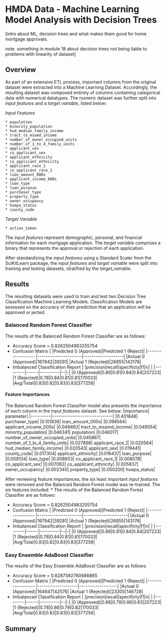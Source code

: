 # HMDA Data - Machine Learning Model Analysis with Decision Trees

[intro about ML, decision trees and what makes them good for home mortgage approvals.

note. something in module 18 about decision trees not being liable to problems with linearity of dataset]

## Overview

As part of an extensive ETL process, important columns from the original dataset were extracted into a Machine Learning Dataset. Accordingly, the resulting dataset was composed entirely of columns containing categorical data with numerical datatypes. The numeric dataset was further split into *input features* and a *target variable*, listed below: 

*Input Features*

    * population
    * minority_population
    * hud_median_family_income
    * tract_to_msamd_income
    * number_of_owner_occupied_units
    * number_of_1_to_4_family_units
    * applicant_sex
    * co_applicant_sex
    * applicant_ethnicity
    * co_applicant_ethnicity
    * applicant_race_1
    * co_applicant_race_1
    * loan_amount_000s
    * applicant_income_000s
    * loan_type
    * loan_purpose
    * purchaser_type
    * property_type
    * owner_occupancy
    * hoepa_status
    * county_code

*Target Variable*

    * action_taken

The *input features* represent demographic, personal, and financial information for each mortgage application. The *target variable* comprises a binary that represents the approval or rejection of each application.

After standardizing the *input features* using a Standard Scaler from the SciKitLearn package, the *input features* and *target variable* were split into training and testing datasets, stratified by the *target_variable.*

## Results

The resulting datasets were used to train and test two Decision Tree Classification Machine Learning Models. Classification Models are assessed on the accuracy of their prediction that an application will be approved or jected. 
### Balanced Random Forest Classifier 

The results of the Balanced Random Forest Classifier are as follows:
* Accuracy Score = 0.8262504983255754
* Confusion Matrix 
    |                   |Predicted 0 (Approved)|Predicted 1 (Reject)|
    |------------------ |----------------------|--------------------|
    |Actual 0 (Approved)|167942|39281|
    |Actual 1 (Rejected)|26855|143178|
* Imbalanced Classification Report
    | |precision|recall|specificty|f1|n|
    | |---------|------|----------|--|-|
    |0 (Approved)|0.86|0.81|0.84|0.84|207223|
    |1 (Rejected)|0.78|0.84|0.81|0.81|170033|
    |Avg/Total|0.83|0.82|0.83|0.83|377256|

#### Feature Importances 

The Balanced Random Forest Classifier model also presents the importance of each column in the *input features* dataset. See below:
|importance|                     parameter|
|----------|------------------------------|
|0.401848|                  purchaser_type|
|0.101836|                loan_amount_000s|
|0.096564|           applicant_income_000s|
|0.049462|           tract_to_msamd_income|
|0.048554|             minority_population|
|0.046341|                      population|
|0.046017|  number_of_owner_occupied_units|
|0.045867|   number_of_1_to_4_family_units|
|0.027898|                applicant_race_1|
|0.020564|        hud_median_family_income|
|0.020543|                   applicant_sex|
|0.019441|                     county_code|
|0.017304|             applicant_ethnicity|
|0.016437|                    loan_purpose|
|0.009134|                       loan_type|
|0.008653|             co_applicant_race_1|
|0.008078|                co_applicant_sex|
|0.007082|          co_applicant_ethnicity|
|0.005837|                 owner_occupancy|
|0.002340|                   property_type|
|0.000200|                    hoepa_status|

After reviewing feature importances, the six least important *input features* were removed and the Balanced Random Forest model was re-trained. The six features included: 
    *
The results of the Balanced Random Forest Classifier are as follows:
* Accuracy Score = 0.8262504983255754
* Confusion Matrix 
    |                   |Predicted 0 (Approved)|Predicted 1 (Reject)|
    |------------------ |----------------------|----------------------|
    |Actual 0 (Approved)|167942|39281|
    |Actual 1 (Rejected)|26855|143178|
* Imbalanced Classification Report
    | |precision|recall|specificty|f1|n|
    | |---------|------|----------|--|-|
    |0 (Approved)|0.86|0.81|0.84|0.84|207223|
    |1 (Rejected)|0.78|0.84|0.81|0.81|170033|
    |Avg/Total|0.83|0.82|0.83|0.83|377256|
### Easy Ensemble AdaBoost Classifier 

The results of the Easy Ensemble AdaBoost Classifier are as follows:
* Accuracy Score = 0.8287392760686865
* Confusion Matrix 
    |                   |Predicted 0 (Approved)|Predicted 1 (Reject)|
    |------------------ |--------------------|-------------------|
    |Actual 0 (Approved)|164647|42576|
    |Actual 1 (Rejected)|23305|146728|
* Imbalanced Classification Report
    | |precision|recall|specificty|f1|n|
    | |---------|------|----------|--|-|
    |0 (Approved)|0.88|0.79|0.86|0.83|207223|
    |1 (Rejected)|0.78|0.86|0.79|0.82|170033|
    |Avg/Total|0.83|0.83|0.83|0.83|377256|

## Summary 
